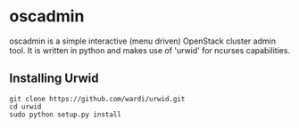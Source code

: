 oscadmin
========

oscadmin is a simple interactive (menu driven) OpenStack cluster admin tool.
It is written in python and makes use of 'urwid' for ncurses capabilities.

Installing Urwid
----------------
    git clone https://github.com/wardi/urwid.git
    cd urwid
    sudo python setup.py install
